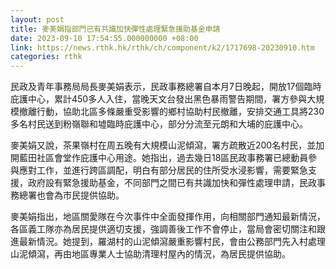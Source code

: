 ```yaml
---
layout: post
title: 麥美娟指部門已有共識加快彈性處理緊急援助基金申請
date: 2023-09-10 17:54:55.000000000 +08:00
link: https://news.rthk.hk/rthk/ch/component/k2/1717698-20230910.htm
categories: rthk
---
```


民政及青年事務局局長麥美娟表示，民政事務總署自本月7日晚起，開放17個臨時庇護中心，累計450多人入住，當晚天文台發出黑色暴雨警告期間，署方參與大規模撤離行動，協助北區多條嚴重受影響的鄉村協助村民撤離，安排交通工具將230多名村民送到粉嶺聯和墟臨時庇護中心，部分分流至元朗和大埔的庇護中心。

麥美娟又說，茶果嶺村在周五晚有大規模山泥傾瀉，署方疏散近200名村民，並加開藍田社區會堂作庇護中心用途。她指出，過去幾日18區民政事務署已總動員參與應對工作，並進行跨區調配，明白有部分居民的住所受水浸影響，需要緊急支援，政府設有緊急援助基金，不同部門之間已有共識加快和彈性處理申請，民政事務總署也會為市民提供協助。

麥美娟指出，地區關愛隊在今次事件中全面發揮作用，向相關部門通知最新情況，各區義工隊亦為居民提供適切支援，強調善後工作不會停止，當局會密切關注和跟進最新情況。她提到，羅湖村的山泥傾瀉嚴重影響村民，會由公務部門先入村處理山泥傾瀉，再由地區專業人士協助清理村屋內的情況，為居民提供協助。
